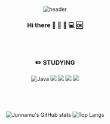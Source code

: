 <div align="center">

![header](https://capsule-render.vercel.app/api?type=Waving&color=auto&height=300&section=header&text=Park%20Junho&fontSize=90)

### Hi there 👋   :speak_no_evil:  :seedling: :computer:  :ok:

<br/>
<br/>


### :pencil2: STUDYING
![Java](https://img.shields.io/badge/Java-000000.svg?&style=flat&logo=Java&logoColor=white) <img src="https://img.shields.io/badge/Kotlin-000000?style=flat&logo=kotlin&logoColor=#7F52FF"/> <img src="https://img.shields.io/badge/Android-000000?style=flat&logo=android&logoColor=#3DDC84"/> <img src="https://img.shields.io/badge/JetpackCompose-000000?style=flat&logo=jetpackcompose&logoColor=#4285F4"/> <img src="https://img.shields.io/badge/Python-000000?style=flat&logo=python&logoColor=#3776AB"/>

<br/>
<br/>
<br/>


![Junnamu's GitHub stats](https://github-readme-stats.vercel.app/api?username=junnamu&show_icons=true&theme=highcontrast)  ![Top Langs](https://github-readme-stats.vercel.app/api/top-langs/?username=junnamu&layout=compact&theme=synthwave)


</div>

